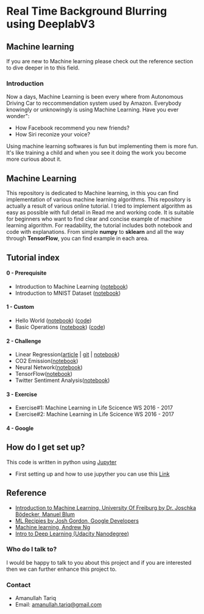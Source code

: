 # Real Time Background Blurring using DeeplabV3

## Machine learning
If you are new to Machine learning please check out the reference section to dive deeper in to this field.

### Introduction
Now a days, Machine Learning is been every where from Autonomous Driving Car to reccommendation system used by Amazon. Everybody knowingly or unknowingly is using Machine Learning. Have you ever wonder":
- How Facebook recommend you new friends?
- How Siri reconize your voice?

Using machine learning softwares is fun but implementing them is more fun. It's like training a child and when you see it doing the work you become more curious about it.

## Machine Learning
This repository is dedicated to Machine learning, in this you can find implementation of various machine learning algorithms. This repository is actually a result of various online tutorial. I tried to implement algorithm as easy as possible with full detail in Read me and working code.
It is suitable for beginners who want to find clear and concise example of machine learning algorithm. For readability, the tutorial includes both notebook and code with explanations.
From simple **numpy** to **sklearn** and all the way through **TensorFlow**, you can find example in each area.

## Tutorial index

#### 0 - Prerequisite
- Introduction to Machine Learning ([notebook](https://github.com/aymericdamien/TensorFlow-Examples/blob/master/notebooks/0_Prerequisite/ml_introduction.ipynb))
- Introduction to MNIST Dataset ([notebook](https://github.com/amanullahtariq/MLAlgorithm/blob/master/Custom/MNIST/beginner.ipynb))

#### 1 - Custom
- Hello World ([notebook](https://github.com/aymericdamien/TensorFlow-Examples/blob/master/notebooks/1_Introduction/helloworld.ipynb)) ([code](https://github.com/aymericdamien/TensorFlow-Examples/blob/master/examples/1_Introduction/helloworld.py))
- Basic Operations ([notebook](https://github.com/aymericdamien/TensorFlow-Examples/blob/master/notebooks/1_Introduction/basic_operations.ipynb)) ([code](https://github.com/aymericdamien/TensorFlow-Examples/blob/master/examples/1_Introduction/basic_operations.py))

#### 2 - Challenge
- Linear Regression([article](http://amanullahtariq.com/applying_linear_regression/) | [git](https://github.com/amanullahtariq/MLAlgorithm/tree/master/Challenge/LinearRegression) | [notebook](https://github.com/amanullahtariq/MLAlgorithm/blob/master/Challenge/LinearRegression/Challenge.ipynb))
- CO2 Emission([notebook]())
- Neural Network([notebook]())
- TensorFlow([notebook]())
- Twitter Sentiment Analysis([notebook]())

#### 3 - Exercise
- Exercise#1: Machine Learning in Life Scicence WS 2016 - 2017
- Exercise#2: Machine Learning in Life Scicence WS 2016 - 2017

#### 4 - Google

## How do I get set up? ##
This code is written in python using [Jupyter](http://jupyter.org/install.html)
* First setting up and  how to use jupyther you can use this [Link](https://www.youtube.com/watch?v=IsXXlYVBt1M)

## Reference ##
* [Introduction to Machine Learning, University Of Freiburg by Dr. Joschka Bödecker, Manuel Blum](http://ml.informatik.uni-freiburg.de/teaching/ss15/ml)
* [ML Recipies by Josh Gordon, Google Developers](https://www.youtube.com/watch?v=cKxRvEZd3Mw)
* [Machine learning, Andrew Ng](https://www.coursera.org/learn/machine-learning)
* [Intro to Deep Learning (Udacity Nanodegree)](https://www.youtube.com/playlist?list=PL2-dafEMk2A7YdKv4XfKpfbTH5z6rEEj3)


### Who do I talk to? ###
I would be happy to talk to you about this project and if you are interested then we can further enhance this project to.

### Contact ##
* Amanullah Tariq
* Email: amanullah.tariq@gmail.com
